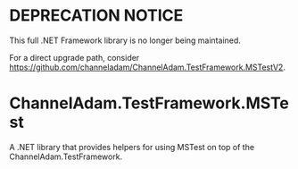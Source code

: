 # DEPRECATION NOTICE
This full .NET Framework library is no longer being maintained.

For a direct upgrade path, consider https://github.com/channeladam/ChannelAdam.TestFramework.MSTestV2.

# ChannelAdam.TestFramework.MSTest
A .NET library that provides helpers for using MSTest on top of the ChannelAdam.TestFramework. 
